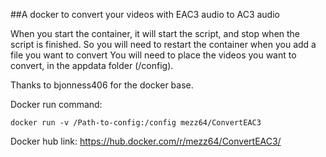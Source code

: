 ##A docker to convert your videos with EAC3 audio to AC3 audio

When you start the container, it will start the script, and stop when the script is finished. 
So you will need to restart the container when you add a file you want to convert 
You will need to place the videos you want to convert, in the appdata folder (/config). 

Thanks to bjonness406 for the docker base.

Docker run command:

`docker run -v /Path-to-config:/config mezz64/ConvertEAC3`

Docker hub link: https://hub.docker.com/r/mezz64/ConvertEAC3/
